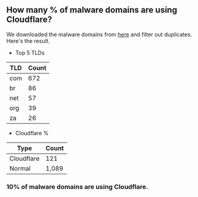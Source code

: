 ## How many % of malware domains are using Cloudflare?


We downloaded the malware domains from [here](https://urlhaus.abuse.ch) and filter out duplicates.
Here's the result.


[//]: # (start replacement)


- Top 5 TLDs

| TLD | Count |
| --- | --- |
| com | 672 |
| br | 86 |
| net | 57 |
| org | 39 |
| za | 26 |


- Cloudflare %

| Type | Count |
| --- | --- |
| Cloudflare | 121 |
| Normal | 1,089 |


### 10% of malware domains are using Cloudflare.
